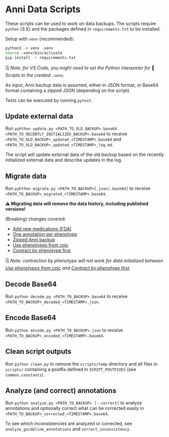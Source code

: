 # Anni Data Scripts

These scripts can be used to work on data backups.
The scripts require `python` (3.X) and the packages defined in
`requirements.txt` to be installed.

Setup with `venv` (recommended):

```bash
python3 -m venv .venv
source .venv/bin/activate
pip install -r requirements.txt
```

🗒️ _Note: for VS Code, you might need to set the Python interpreter for_
📜 _Scripts to the created `.venv`._

As input, Anni backup data is assumed, either in JSON format, or Base64 format
containing a zipped JSON (depending on the script).

Tests can be executed by running `pytest`.

## Update external data

Run `pyhthon update.py <PATH_TO_OLD_BACKUP>.base64
<PATH_TO_RECENTLY_INITIALIZED_BACKUP>.base64` to receive
`<PATH_TO_OLD_BACKUP>_updated_<TIMESTAMP>.base64` and
`<PATH_TO_OLD_BACKUP>_updated_<TIMESTAMP>_log.md`.

The script will update external data of the old backup based on the recently
initialized external data and describe updates in the log.

## Migrate data

Run `pyhthon migrate.py <PATH_TO_BACKUP>[.json|.base64]` to receive
`<PATH_TO_BACKUP>_migrated_<TIMESTAMP>.base64`.

**⚠️ Migrating data will remove the data history, including
published versions!**

(Breaking) changes covered:

* [Add new medications (FDA)](https://github.com/hpi-dhc/PharMe/pull/582)
* [One annotation per phenotype](https://github.com/hpi-dhc/PharMe/pull/597)
* [Zipped Anni backup](https://github.com/hpi-dhc/PharMe/pull/599)
* [Use phenotypes from cpic](https://github.com/hpi-dhc/PharMe/pull/602)
* [Contract by phenotype first](https://github.com/hpi-dhc/PharMe/pull/604)

🗒️ _Note: contraction by phenotype will not work for data initialized between
[Use phenotypes from cpic](https://github.com/hpi-dhc/PharMe/pull/602) and
[Contract by phenotype first](https://github.com/hpi-dhc/PharMe/pull/604)._

## Decode Base64

Run `python decode.py <PATH_TO_BACKUP>.base64` to receive
`<PATH_TO_BACKUP>_decoded_<TIMESTAMP>.json`.

## Encode Base64

Run `python encode.py <PATH_TO_BACKUP>.json` to receive
`<PATH_TO_BACKUP>_encoded_<TIMESTAMP>.base64`.

## Clean script outputs

Run `python clean.py` to remove the `scripts/temp` directory and all files in
`scripts/` containing a postfix defined in `SCRIPT_POSTFIXES` (see
`common.constants`).

## Analyze (and correct) annotations

Run `python analyze.py <PATH_TO_BACKUP> [--correct]` to analyze annotations and
optionally correct what can be corrected easily in
`<PATH_TO_BACKUP>_corrected_<TIMESTAMP>.base64`.

To see which inconsistencies are analyzed or corrected, see
`analyze_guideline_annotations` and `correct_inconsistency`.
